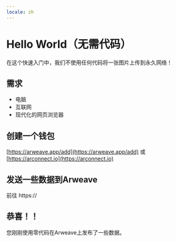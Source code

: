 ```yaml
---
locale: zh
---
```

# Hello World（无需代码）

在这个快速入门中，我们不使用任何代码将一张图片上传到永久网络！

## 需求

* 电脑
* 互联网
* 现代化的网页浏览器

## 创建一个钱包

[https://arweave.app/add](https://arweave.app/add) 或 [https://arconnect.io](https://arconnect.io)

## 发送一些数据到Arweave

前往 https://

## 恭喜！！

您刚刚使用零代码在Arweave上发布了一些数据。
